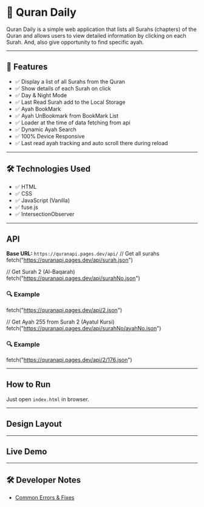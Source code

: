 # 📖 Quran Daily
Quran Daily is a simple web application that lists all Surahs (chapters) of the Quran and allows users to view detailed information by clicking on each Surah. And, also give opportunity to find specific ayah.

-----------------------------------------------------------------------

## 🚀 Features
- ✅ Display a list of all Surahs from the Quran
- ✅ Show details of each Surah on click
- ✅ Day & Night Mode
- ✅ Last Read Surah add to the Local Storage
- ✅ Ayah BookMark
- ✅ Ayah UnBookmark from BookMark List
- ✅ Loader at the time of data fetching from api
- ✅ Dynamic Ayah Search
- ✅ 100% Device Responsive
- ✅ Last read ayah tracking and auto scroll there during reload
------------------------------------------------------------------------

## 🛠️ Technologies Used

- ✅ HTML
- ✅ CSS
- ✅ JavaScript (Vanilla)
- ✅ fuse.js
- ✅ IntersectionObserver
------------------------------------------------------------------------

## API 
**Base URL:** `https://quranapi.pages.dev/api/`
// Get all surahs
fetch("https://quranapi.pages.dev/api/surah.json")

// Get Surah 2 (Al-Baqarah)
fetch("https://quranapi.pages.dev/api/surahNo.json")
### 🔍 Example 
fetch("https://quranapi.pages.dev/api/2.json")

// Get Ayah 255 from Surah 2 (Ayatul Kursi)
fetch("https://quranapi.pages.dev/api/surahNo/ayahNo.json")
### 🔍 Example 
fetch("https://quranapi.pages.dev/api/2/176.json")

------------------------------------------------------------------------


## How to Run
Just open `index.html` in browser.

----------------------------------------------------------------------

## Design Layout
-----------------------------------------------------------------------

## Live Demo
------------------------------------------------------------------------
## 🛠 Developer Notes
- [Common Errors & Fixes](./dev-notes/errors/)